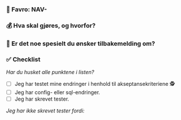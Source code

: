 ### 📮 Favro: NAV-


### 💰 Hva skal gjøres, og hvorfor?
<!--- Skriv 1 eller 2 setninger om hvilken funksjonell endring som blir implementert. Ta med en **lenke til Favro** og
skriv en kort beskrivelse av hvorfor endringen skal gjøres. --->

### 🔎️ Er det noe spesielt du ønsker tilbakemelding om?
<!--- Er det noe du er usikker på eller ønsker å diskutere? Beskriv det gjerne her eller kommenter koden det gjelder. --->

### ✅ Checklist
_Har du husket alle punktene i listen?_
- [ ] Jeg har testet mine endringer i henhold til akseptansekriteriene 🕵️
- [ ] Jeg har config- eller sql-endringer. <!-- I så fall, husk manuell deploy til miljø for å verifisere endringene. -->
- [ ] Jeg har skrevet tester. <!-- Hvis du ikke har skrevet tester, beskriv hvorfor under 👇 -->

_Jeg har ikke skrevet tester fordi:_
